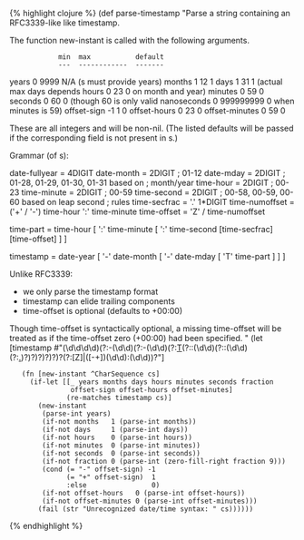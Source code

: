 {% highlight clojure %}
(def parse-timestamp
     "Parse a string containing an RFC3339-like like timestamp.

The function new-instant is called with the following arguments.

                min  max           default
                ---  ------------  -------
  years          0           9999      N/A (s must provide years)
  months         1             12        1
  days           1             31        1 (actual max days depends
  hours          0             23        0  on month and year)
  minutes        0             59        0
  seconds        0             60        0 (though 60 is only valid
  nanoseconds    0      999999999        0  when minutes is 59)
  offset-sign   -1              1        0
  offset-hours   0             23        0
  offset-minutes 0             59        0

These are all integers and will be non-nil. (The listed defaults
will be passed if the corresponding field is not present in s.)

Grammar (of s):

  date-fullyear   = 4DIGIT
  date-month      = 2DIGIT  ; 01-12
  date-mday       = 2DIGIT  ; 01-28, 01-29, 01-30, 01-31 based on
                            ; month/year
  time-hour       = 2DIGIT  ; 00-23
  time-minute     = 2DIGIT  ; 00-59
  time-second     = 2DIGIT  ; 00-58, 00-59, 00-60 based on leap second
                            ; rules
  time-secfrac    = '.' 1*DIGIT
  time-numoffset  = ('+' / '-') time-hour ':' time-minute
  time-offset     = 'Z' / time-numoffset

  time-part       = time-hour [ ':' time-minute [ ':' time-second
                    [time-secfrac] [time-offset] ] ]

  timestamp       = date-year [ '-' date-month [ '-' date-mday
                    [ 'T' time-part ] ] ]

Unlike RFC3339:

  - we only parse the timestamp format
  - timestamp can elide trailing components
  - time-offset is optional (defaults to +00:00)

Though time-offset is syntactically optional, a missing time-offset
will be treated as if the time-offset zero (+00:00) had been
specified.
"
     (let [timestamp #"(\d\d\d\d)(?:-(\d\d)(?:-(\d\d)(?:[T](\d\d)(?::(\d\d)(?::(\d\d)(?:[.](\d+))?)?)?)?)?)?(?:[Z]|([-+])(\d\d):(\d\d))?"]

       (fn [new-instant ^CharSequence cs]
         (if-let [[_ years months days hours minutes seconds fraction
                   offset-sign offset-hours offset-minutes]
                  (re-matches timestamp cs)]
           (new-instant
            (parse-int years)
            (if-not months   1 (parse-int months))
            (if-not days     1 (parse-int days))
            (if-not hours    0 (parse-int hours))
            (if-not minutes  0 (parse-int minutes))
            (if-not seconds  0 (parse-int seconds))
            (if-not fraction 0 (parse-int (zero-fill-right fraction 9)))
            (cond (= "-" offset-sign) -1
                  (= "+" offset-sign)  1
                  :else                0)
            (if-not offset-hours   0 (parse-int offset-hours))
            (if-not offset-minutes 0 (parse-int offset-minutes)))
           (fail (str "Unrecognized date/time syntax: " cs))))))
{% endhighlight %}
